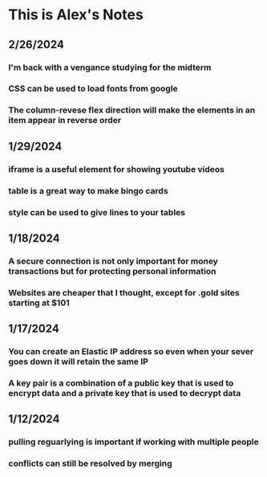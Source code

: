 # This is Alex's Notes

## 2/26/2024
### I'm back with a vengance studying for the midterm
### CSS can be used to load fonts from google
### The column-revese flex direction will make the elements in an item appear in reverse order

## 1/29/2024
### iframe is a useful element for showing youtube videos
### table is a great way to make bingo cards
### style can be used to give lines to your tables 

## 1/18/2024
### A secure connection is not only important for money transactions but for protecting personal information
### Websites are cheaper that I thought, except for .gold sites starting at $101

## 1/17/2024
### You can create an Elastic IP address so even when your sever goes down it will retain the same IP
### A key pair is a combination of a public key that is used to encrypt data and a private key that is used to decrypt data

## 1/12/2024
### pulling reguarlying is important if working with multiple people
### conflicts can still be resolved by merging

